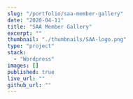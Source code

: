 ```yaml
---
slug: "/portfolio/saa-member-gallery"
date: "2020-04-11"
title: "SAA Member Gallery"
excerpt: ""
thumbnail: "./thumbnails/SAA-logo.png"
type: "project"
stack:
  - "Wordpress"
images: []
published: true
live_url: ""
github_url: ""
---
```

